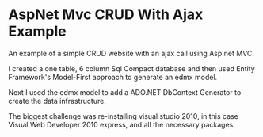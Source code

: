 AspNet Mvc CRUD With Ajax Example
============================

An example of a simple CRUD website with an ajax call using Asp.net MVC.

I created a one table, 6 column Sql Compact database and then used Entity Framework's Model-First approach to generate an edmx model.

Next I used the edmx model to add a ADO.NET DbContext Generator to create the data infrastructure.

The biggest challenge was re-installing visual studio 2010, in this case Visual Web Developer 2010 express, and all the necessary packages.

